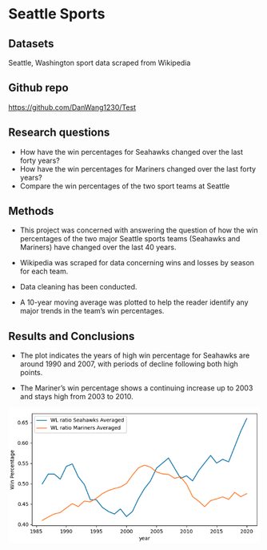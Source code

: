 # Seattle Sports
## Datasets

Seattle, Washington sport data scraped from Wikipedia

## Github repo

https://github.com/DanWang1230/Test

## Research questions

* How have the win percentages for Seahawks changed over the last forty years?
* How have the win percentages for Mariners changed over the last forty years?
* Compare the win percentages of the two sport teams at Seattle

## Methods

* This project was concerned with answering the question of how the win percentages of the two major Seattle sports teams (Seahawks and Mariners) have changed over the last 40 years.

* Wikipedia was scraped for data concerning wins and losses by season for each team. 

* Data cleaning has been conducted.

* A 10-year moving average was plotted to help the reader identify any major trends in the team’s win percentages.

## Results and Conclusions

* The plot indicates the years of high win percentage for Seahawks are around 1990 and 2007, with periods of decline following both high points.

* The Mariner’s win percentage shows a continuing increase up to 2003 and stays high from 2003 to 2010.

![img1](assignment4_result.png)